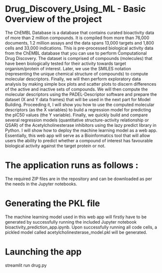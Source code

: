 # Drug_Discovery_Using_ML - Basic Overview of the project

The ChEMBL Database is a database that contains curated bioactivity data of more than 2 million compounds. It is compiled from more than 76,000 documents, 1.2 million assays and the data spans 13,000 targets and 1,800 cells and 33,000 indications. This is pre-processed biological activity data from the ChEMBL database that you can use to perform Computational Drug Discovery. The dataset is comprised of compounds (molecules) that have been biologically tested for their activity towards target organism/protein of interest. Later, we use the SMILES notation (representing the unique chemical structure of compounds) to compute molecular descriptors. Finally, we will then perform exploratory data analysis by making simple box plots and scatter plots to discern differences of the active and inactive sets of compounds. We will then compute the molecular descriptors using the PADEL-Descriptor software and prepare the dataset (X and Y data frames) that will be used in the next part for Model Building. Proceeding it, I will show you how to use the computed molecular descriptors (as the X variables) to build a regression model for predicting the pIC50 values (the Y variable). Finally, we quickly build and compare several regression models (quantitative structure-activity relationship or QSAR) of the Acetylcholinesterase inhibitors using the lazy predict library in Python. I will show how to deploy the machine learning model as a web app. Essentially, this web app will serve as a Bioinformatics tool that will allow users the ability to predict whether a compound of interest has favourable biological activity against the target protein or not.

# The application runs as follows : 
The required ZIP files are in the repository and can be downloaded as per the needs in the Jupyter notebooks.

# Generating the PKL file
The machine learning model used in this web app will firstly have to be generated by successfully running the included Jupyter notebook bioactivity_prediction_app.ipynb. Upon successfully running all code cells, a pickled model called acetylcholinesterase_model.pkl will be generated.

# Launching the app
streamlit run drug.py

